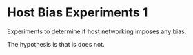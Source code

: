 # Host Bias Experiments 1

Experiments to determine if host networking imposes any bias.

The hypothesis is that is does not.
